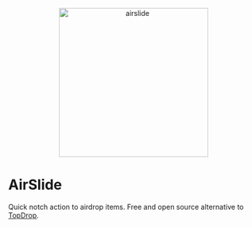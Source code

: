 <p align="center"> <img width="300" alt="airslide" src="https://user-images.githubusercontent.com/76073612/215763984-21cdb33c-b54d-4993-b697-eb90ea1a1a27.png"> <p>


# AirSlide
Quick notch action to airdrop items. Free and open source alternative to [TopDrop](https://apps.apple.com/us/app/topdrop/id1630456052?mt=12).

